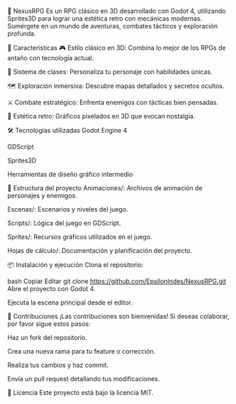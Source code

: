 🧩 NexusRPG
Es un RPG clásico en 3D desarrollado con Godot 4, utilizando Sprites3D para lograr una estética retro con mecánicas modernas. Sumérgete en un mundo de aventuras, combates tácticos y exploración profunda.

🚀 Características
🎮 Estilo clásico en 3D: Combina lo mejor de los RPGs de antaño con tecnología actual.

🧙 Sistema de clases: Personaliza tu personaje con habilidades únicas.

🗺️ Exploración inmersiva: Descubre mapas detallados y secretos ocultos.

⚔️ Combate estratégico: Enfrenta enemigos con tácticas bien pensadas.

🎨 Estética retro: Gráficos pixelados en 3D que evocan nostalgia.

🛠️ Tecnologías utilizadas
Godot Engine 4

GDScript

Sprites3D

Herramientas de diseño gráfico intermedio

📁 Estructura del proyecto
Animaciones/: Archivos de animación de personajes y enemigos.

Escenas/: Escenarios y niveles del juego.

Scripts/: Lógica del juego en GDScript.

Sprites/: Recursos gráficos utilizados en el juego.

Hojas de cálculo/: Documentación y planificación del proyecto.

📦 Instalación y ejecución
Clona el repositorio:

bash
Copiar
Editar
git clone https://github.com/EpsilonIndes/NexusRPG.git
Abre el proyecto con Godot 4.

Ejecuta la escena principal desde el editor.

🤝 Contribuciones
¡Las contribuciones son bienvenidas! Si deseas colaborar, por favor sigue estos pasos:

Haz un fork del repositorio.

Crea una nueva rama para tu feature o corrección.

Realiza tus cambios y haz commit.

Envía un pull request detallando tus modificaciones.

📄 Licencia
Este proyecto está bajo la licencia MIT.

